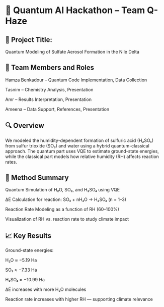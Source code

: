 # 🌿 Quantum AI Hackathon – Team Q-Haze
## 🧪 Project Title:
Quantum Modeling of Sulfate Aerosol Formation in the Nile Delta

## 👥 Team Members and Roles
Hamza Benkadour – Quantum Code Implementation, Data Collection

Tasnim – Chemistry Analysis, Presentation

Amr – Results Interpretation, Presentation

Ameena – Data Support, References, Presentation

## 🔍 Overview
We modeled the humidity-dependent formation of sulfuric acid (H₂SO₄) from sulfur trioxide (SO₃) and water using a hybrid quantum-classical approach. The quantum part uses VQE to estimate ground-state energies, while the classical part models how relative humidity (RH) affects reaction rates.

## 🧬 Method Summary
Quantum Simulation of H₂O, SO₃, and H₂SO₄ using VQE

ΔE Calculation for reaction: SO₃ + nH₂O → H₂SO₄ (n = 1–3)

Reaction Rate Modeling as a function of RH (60–100%)

Visualization of RH vs. reaction rate to study climate impact

## 📈 Key Results
Ground-state energies:

H₂O ≈ −5.19 Ha

SO₃ ≈ −7.33 Ha

H₂SO₄ ≈ −10.99 Ha

ΔE increases with more H₂O molecules

Reaction rate increases with higher RH — supporting climate relevance
